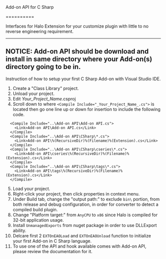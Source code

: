 Add-on API for C Sharp

==========

Interfaces for Halo Extension for your customize plugin with little to no reverse engineering requirement.

---
NOTICE: Add-on API should be download and install in same directory where your Add-on(s) directory going to be in.
---

Instruction of how to setup your first C Sharp Add-on with Visual Studio IDE.

1. Create a "Class Library" project.
2. Unload your project.
3. Edit _Your_Project_Name_.csproj
4. Scroll down to where `<Compile Include="_Your_Project_Name_.cs">` is located then go one line up or down for insertion to include the following code.
  ```
    <Compile Include="..\Add-on API\Add-on API.cs">
      <Link>Add-on API\Add-on API.cs</Link>
    </Compile>
    <Compile Include="..\Add-on API\CSharp\*.cs">
      <Link>Add-on API\%(RecursiveDir)%(Filename)%(Extension).cs</Link>
    </Compile>
    <Compile Include="..\Add-on API\CSharp\cseries\*.cs">
      <Link>Add-on API\cseries\%(RecursiveDir)%(Filename)%(Extension).cs</Link>
    </Compile>
    <Compile Include="..\Add-on API\CSharp\tags\*.cs">
      <Link>Add-on API\tags\%(RecursiveDir)%(Filename)%(Extension).cs</Link>
    </Compile>
```

5. Load your project.
6. Right-click your project, then click properties in context menu.
  1. Under Build tab, change the "output path:" to exclude `bin\` portion, from both release and debug configuration, in order for converter to detect a compiled build plugin.
  2. Change "Platform target:" from `AnyCPU` to `x86` since Halo is compiled for 32-bit application usage.
7. Install `UnmanagedExports` from nuget package in order to use DLLExport ability.
8. Delcare first 2 `EXTOnEAOLoad` and `EXTOnEAOUnload` function to initialize your first Add-on in C Sharp language.
9. To use one of the API and hook available comes with Add-on API, please review the documentation for it.
